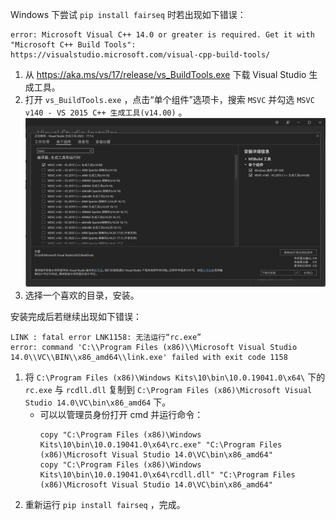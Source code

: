 Windows 下尝试 `pip install fairseq` 时若出现如下错误：
```
error: Microsoft Visual C++ 14.0 or greater is required. Get it with "Microsoft C++ Build Tools": https://visualstudio.microsoft.com/visual-cpp-build-tools/
```
1. 从 <https://aka.ms/vs/17/release/vs_BuildTools.exe> 下载 Visual Studio 生成工具。
2. 打开 `vs_BuildTools.exe` ，点击“单个组件”选项卡，搜索 `MSVC` 并勾选 `MSVC v140 - VS 2015 C++ 生成工具(v14.00)` 。
   ![build_tools.png](build_tools.png)
3. 选择一个喜欢的目录，安装。

安装完成后若继续出现如下错误：
```
LINK : fatal error LNK1158: 无法运行“rc.exe”
error: command 'C:\\Program Files (x86)\\Microsoft Visual Studio 14.0\\VC\\BIN\\x86_amd64\\link.exe' failed with exit code 1158
```
1. 将 `C:\Program Files (x86)\Windows Kits\10\bin\10.0.19041.0\x64\` 下的 `rc.exe` 与 `rcdll.dll` 复制到 `C:\Program Files (x86)\Microsoft Visual Studio 14.0\VC\bin\x86_amd64` 下。
   * 可以以管理员身份打开 cmd 并运行命令：
     ```
     copy "C:\Program Files (x86)\Windows Kits\10\bin\10.0.19041.0\x64\rc.exe" "C:\Program Files (x86)\Microsoft Visual Studio 14.0\VC\bin\x86_amd64"
     copy "C:\Program Files (x86)\Windows Kits\10\bin\10.0.19041.0\x64\rcdll.dll" "C:\Program Files (x86)\Microsoft Visual Studio 14.0\VC\bin\x86_amd64"
     ```
2. 重新运行 `pip install fairseq` ，完成。

